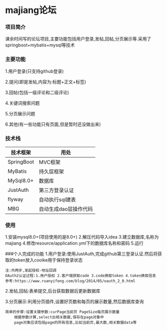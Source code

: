 # majiang论坛

### 项目简介
课余时间写的论坛项目,主要功能包括用户登录,发帖,回帖,分页展示等.采用了springboot+mybatis+mysql等技术

### 主要功能
1.用户登录(只支持github登录)

2.提问(即是发帖,内容为:标题+正文+标签)

3.回帖(包括一级评论和二级评论)

4.关键词搜索问题 

5.分页展示问题

6.其他(有一些功能只有页面,但是暂时还没做出来)

### 技术栈

|  技术框架   | 用处 |
|  ----  | ----  |
| SpringBoot  | MVC框架  |
| MyBatis  | 持久层框架 |
| MySql8.0+  | 数据库 |
| JustAuth  | 第三方登录认证 |
| flyway | 自动执行sql建表 |
| MBG | 自动生成dao层操作代码 |

### 使用
1.安装mysql8.0+(项目使用的是8.0+)
2.解压代码导入idea
3.建立数据库,名称为majiang
4.修改resource/application.yml下的数据库名称和密码
5.运行

###个人完成的功能
1.用户登录:使用JustAuth,完成github第三登录认证.然后将获取的token放入cooike用于保持登录状态
    
    注:共两步,发起授权-地址回调
    OAuth2认证过程:1.用户授权 2.客户端获取code 3.code换取token 4.token换取信息
    参考:https://www.ruanyifeng.com/blog/2014/05/oauth_2_0.html

2.发帖,回帖:表单提交,后台获取数据后更新数据库

3.分页展示:利用分页插件,设置好页数和每页的展示数量,然后数据库查询

    简单的步骤:设置关键参数:curPage当前页 PageSize每页展示数量
        根据参数计算,select出相关数据,保存在page对象中
        page对象应该包括page的所有信息,比如当前页,最大数,相关数据data等
